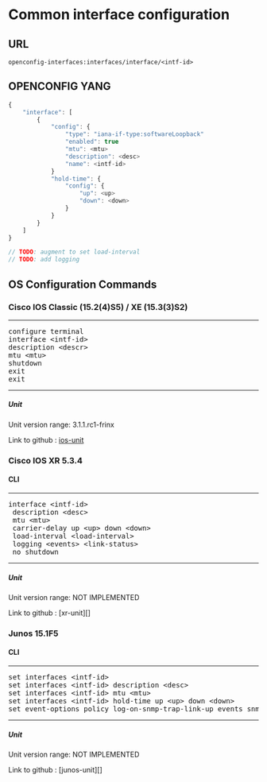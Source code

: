 # Common interface configuration

## URL

```
openconfig-interfaces:interfaces/interface/<intf-id>
```

## OPENCONFIG YANG

```javascript
{
    "interface": [
        {
            "config": {
                "type": "iana-if-type:softwareLoopback"
                "enabled": true
                "mtu": <mtu>
                "description": <desc>
                "name": <intf-id>
            }
            "hold-time": {
                "config": {
                    "up": <up>
                    "down": <down>
                }
            }
        }
    ]
}

// TODO: augment to set load-interval
// TODO: add logging
```

## OS Configuration Commands

### Cisco IOS Classic (15.2(4)S5) / XE (15.3(3)S2)

---
<pre>
configure terminal
interface &lt;intf-id&gt;
description &lt;descr&gt;
mtu &lt;mtu&gt;
shutdown
exit
exit
</pre>
---

##### Unit

Unit version range: 3.1.1.rc1-frinx

Link to github : [ios-unit](https://github.com/FRINXio/cli-units/tree/master/ios/interface)

### Cisco IOS XR 5.3.4

#### CLI

---
<pre>
interface &lt;intf-id&gt;
 description &lt;desc&gt;
 mtu &lt;mtu&gt;
 carrier-delay up &lt;up&gt; down &lt;down&gt;
 load-interval &lt;load-interval&gt;
 logging &lt;events&gt; &lt;link-status&gt;
 no shutdown
</pre>
---

##### Unit

Unit version range: NOT IMPLEMENTED

Link to github : [xr-unit][]

### Junos 15.1F5

#### CLI

---
<pre>
set interfaces &lt;intf-id&gt;
set interfaces &lt;intf-id&gt; description &lt;desc&gt;
set interfaces &lt;intf-id&gt; mtu &lt;mtu&gt;
set interfaces &lt;intf-id&gt; hold-time up &lt;up&gt; down &lt;down&gt;
set event-options policy log-on-snmp-trap-link-up events snmp_trap_link_up
</pre>
---

##### Unit

Unit version range: NOT IMPLEMENTED

Link to github : [junos-unit][]
